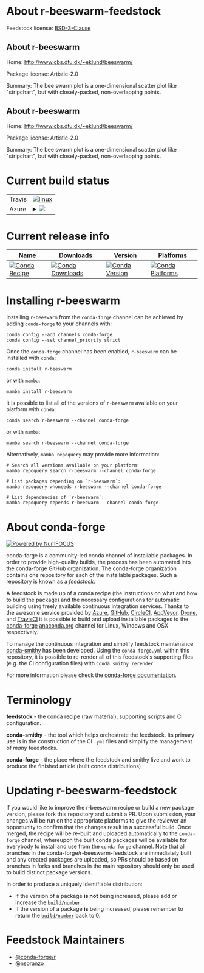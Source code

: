 About r-beeswarm-feedstock
==========================

Feedstock license: [BSD-3-Clause](https://github.com/conda-forge/r-beeswarm-feedstock/blob/main/LICENSE.txt)


About r-beeswarm
----------------

Home: http://www.cbs.dtu.dk/~eklund/beeswarm/

Package license: Artistic-2.0

Summary: The bee swarm plot is a one-dimensional scatter plot like "stripchart", but with closely-packed, non-overlapping points. 

About r-beeswarm
----------------

Home: http://www.cbs.dtu.dk/~eklund/beeswarm/

Package license: Artistic-2.0

Summary: The bee swarm plot is a one-dimensional scatter plot like "stripchart", but with closely-packed, non-overlapping points. 

Current build status
====================


<table><tr>
    <td>Travis</td>
    <td>
      <a href="https://app.travis-ci.com/conda-forge/r-beeswarm-feedstock">
        <img alt="linux" src="https://img.shields.io/travis/com/conda-forge/r-beeswarm-feedstock/main.svg?label=Linux">
      </a>
    </td>
  </tr>
    
  <tr>
    <td>Azure</td>
    <td>
      <details>
        <summary>
          <a href="https://dev.azure.com/conda-forge/feedstock-builds/_build/latest?definitionId=3346&branchName=main">
            <img src="https://dev.azure.com/conda-forge/feedstock-builds/_apis/build/status/r-beeswarm-feedstock?branchName=main">
          </a>
        </summary>
        <table>
          <thead><tr><th>Variant</th><th>Status</th></tr></thead>
          <tbody><tr>
              <td>linux_64_r_base4.3</td>
              <td>
                <a href="https://dev.azure.com/conda-forge/feedstock-builds/_build/latest?definitionId=3346&branchName=main">
                  <img src="https://dev.azure.com/conda-forge/feedstock-builds/_apis/build/status/r-beeswarm-feedstock?branchName=main&jobName=linux&configuration=linux%20linux_64_r_base4.3" alt="variant">
                </a>
              </td>
            </tr><tr>
              <td>linux_64_r_base4.4</td>
              <td>
                <a href="https://dev.azure.com/conda-forge/feedstock-builds/_build/latest?definitionId=3346&branchName=main">
                  <img src="https://dev.azure.com/conda-forge/feedstock-builds/_apis/build/status/r-beeswarm-feedstock?branchName=main&jobName=linux&configuration=linux%20linux_64_r_base4.4" alt="variant">
                </a>
              </td>
            </tr><tr>
              <td>linux_aarch64_r_base4.3</td>
              <td>
                <a href="https://dev.azure.com/conda-forge/feedstock-builds/_build/latest?definitionId=3346&branchName=main">
                  <img src="https://dev.azure.com/conda-forge/feedstock-builds/_apis/build/status/r-beeswarm-feedstock?branchName=main&jobName=linux&configuration=linux%20linux_aarch64_r_base4.3" alt="variant">
                </a>
              </td>
            </tr><tr>
              <td>linux_aarch64_r_base4.4</td>
              <td>
                <a href="https://dev.azure.com/conda-forge/feedstock-builds/_build/latest?definitionId=3346&branchName=main">
                  <img src="https://dev.azure.com/conda-forge/feedstock-builds/_apis/build/status/r-beeswarm-feedstock?branchName=main&jobName=linux&configuration=linux%20linux_aarch64_r_base4.4" alt="variant">
                </a>
              </td>
            </tr><tr>
              <td>linux_ppc64le_r_base4.3</td>
              <td>
                <a href="https://dev.azure.com/conda-forge/feedstock-builds/_build/latest?definitionId=3346&branchName=main">
                  <img src="https://dev.azure.com/conda-forge/feedstock-builds/_apis/build/status/r-beeswarm-feedstock?branchName=main&jobName=linux&configuration=linux%20linux_ppc64le_r_base4.3" alt="variant">
                </a>
              </td>
            </tr><tr>
              <td>linux_ppc64le_r_base4.4</td>
              <td>
                <a href="https://dev.azure.com/conda-forge/feedstock-builds/_build/latest?definitionId=3346&branchName=main">
                  <img src="https://dev.azure.com/conda-forge/feedstock-builds/_apis/build/status/r-beeswarm-feedstock?branchName=main&jobName=linux&configuration=linux%20linux_ppc64le_r_base4.4" alt="variant">
                </a>
              </td>
            </tr><tr>
              <td>osx_64_r_base4.3</td>
              <td>
                <a href="https://dev.azure.com/conda-forge/feedstock-builds/_build/latest?definitionId=3346&branchName=main">
                  <img src="https://dev.azure.com/conda-forge/feedstock-builds/_apis/build/status/r-beeswarm-feedstock?branchName=main&jobName=osx&configuration=osx%20osx_64_r_base4.3" alt="variant">
                </a>
              </td>
            </tr><tr>
              <td>osx_64_r_base4.4</td>
              <td>
                <a href="https://dev.azure.com/conda-forge/feedstock-builds/_build/latest?definitionId=3346&branchName=main">
                  <img src="https://dev.azure.com/conda-forge/feedstock-builds/_apis/build/status/r-beeswarm-feedstock?branchName=main&jobName=osx&configuration=osx%20osx_64_r_base4.4" alt="variant">
                </a>
              </td>
            </tr><tr>
              <td>osx_arm64_r_base4.3</td>
              <td>
                <a href="https://dev.azure.com/conda-forge/feedstock-builds/_build/latest?definitionId=3346&branchName=main">
                  <img src="https://dev.azure.com/conda-forge/feedstock-builds/_apis/build/status/r-beeswarm-feedstock?branchName=main&jobName=osx&configuration=osx%20osx_arm64_r_base4.3" alt="variant">
                </a>
              </td>
            </tr><tr>
              <td>osx_arm64_r_base4.4</td>
              <td>
                <a href="https://dev.azure.com/conda-forge/feedstock-builds/_build/latest?definitionId=3346&branchName=main">
                  <img src="https://dev.azure.com/conda-forge/feedstock-builds/_apis/build/status/r-beeswarm-feedstock?branchName=main&jobName=osx&configuration=osx%20osx_arm64_r_base4.4" alt="variant">
                </a>
              </td>
            </tr><tr>
              <td>win_64_r_base4.3</td>
              <td>
                <a href="https://dev.azure.com/conda-forge/feedstock-builds/_build/latest?definitionId=3346&branchName=main">
                  <img src="https://dev.azure.com/conda-forge/feedstock-builds/_apis/build/status/r-beeswarm-feedstock?branchName=main&jobName=win&configuration=win%20win_64_r_base4.3" alt="variant">
                </a>
              </td>
            </tr><tr>
              <td>win_64_r_base4.4</td>
              <td>
                <a href="https://dev.azure.com/conda-forge/feedstock-builds/_build/latest?definitionId=3346&branchName=main">
                  <img src="https://dev.azure.com/conda-forge/feedstock-builds/_apis/build/status/r-beeswarm-feedstock?branchName=main&jobName=win&configuration=win%20win_64_r_base4.4" alt="variant">
                </a>
              </td>
            </tr>
          </tbody>
        </table>
      </details>
    </td>
  </tr>
</table>

Current release info
====================

| Name | Downloads | Version | Platforms |
| --- | --- | --- | --- |
| [![Conda Recipe](https://img.shields.io/badge/recipe-r--beeswarm-green.svg)](https://anaconda.org/conda-forge/r-beeswarm) | [![Conda Downloads](https://img.shields.io/conda/dn/conda-forge/r-beeswarm.svg)](https://anaconda.org/conda-forge/r-beeswarm) | [![Conda Version](https://img.shields.io/conda/vn/conda-forge/r-beeswarm.svg)](https://anaconda.org/conda-forge/r-beeswarm) | [![Conda Platforms](https://img.shields.io/conda/pn/conda-forge/r-beeswarm.svg)](https://anaconda.org/conda-forge/r-beeswarm) |

Installing r-beeswarm
=====================

Installing `r-beeswarm` from the `conda-forge` channel can be achieved by adding `conda-forge` to your channels with:

```
conda config --add channels conda-forge
conda config --set channel_priority strict
```

Once the `conda-forge` channel has been enabled, `r-beeswarm` can be installed with `conda`:

```
conda install r-beeswarm
```

or with `mamba`:

```
mamba install r-beeswarm
```

It is possible to list all of the versions of `r-beeswarm` available on your platform with `conda`:

```
conda search r-beeswarm --channel conda-forge
```

or with `mamba`:

```
mamba search r-beeswarm --channel conda-forge
```

Alternatively, `mamba repoquery` may provide more information:

```
# Search all versions available on your platform:
mamba repoquery search r-beeswarm --channel conda-forge

# List packages depending on `r-beeswarm`:
mamba repoquery whoneeds r-beeswarm --channel conda-forge

# List dependencies of `r-beeswarm`:
mamba repoquery depends r-beeswarm --channel conda-forge
```


About conda-forge
=================

[![Powered by
NumFOCUS](https://img.shields.io/badge/powered%20by-NumFOCUS-orange.svg?style=flat&colorA=E1523D&colorB=007D8A)](https://numfocus.org)

conda-forge is a community-led conda channel of installable packages.
In order to provide high-quality builds, the process has been automated into the
conda-forge GitHub organization. The conda-forge organization contains one repository
for each of the installable packages. Such a repository is known as a *feedstock*.

A feedstock is made up of a conda recipe (the instructions on what and how to build
the package) and the necessary configurations for automatic building using freely
available continuous integration services. Thanks to the awesome service provided by
[Azure](https://azure.microsoft.com/en-us/services/devops/), [GitHub](https://github.com/),
[CircleCI](https://circleci.com/), [AppVeyor](https://www.appveyor.com/),
[Drone](https://cloud.drone.io/welcome), and [TravisCI](https://travis-ci.com/)
it is possible to build and upload installable packages to the
[conda-forge](https://anaconda.org/conda-forge) [anaconda.org](https://anaconda.org/)
channel for Linux, Windows and OSX respectively.

To manage the continuous integration and simplify feedstock maintenance
[conda-smithy](https://github.com/conda-forge/conda-smithy) has been developed.
Using the ``conda-forge.yml`` within this repository, it is possible to re-render all of
this feedstock's supporting files (e.g. the CI configuration files) with ``conda smithy rerender``.

For more information please check the [conda-forge documentation](https://conda-forge.org/docs/).

Terminology
===========

**feedstock** - the conda recipe (raw material), supporting scripts and CI configuration.

**conda-smithy** - the tool which helps orchestrate the feedstock.
                   Its primary use is in the construction of the CI ``.yml`` files
                   and simplify the management of *many* feedstocks.

**conda-forge** - the place where the feedstock and smithy live and work to
                  produce the finished article (built conda distributions)


Updating r-beeswarm-feedstock
=============================

If you would like to improve the r-beeswarm recipe or build a new
package version, please fork this repository and submit a PR. Upon submission,
your changes will be run on the appropriate platforms to give the reviewer an
opportunity to confirm that the changes result in a successful build. Once
merged, the recipe will be re-built and uploaded automatically to the
`conda-forge` channel, whereupon the built conda packages will be available for
everybody to install and use from the `conda-forge` channel.
Note that all branches in the conda-forge/r-beeswarm-feedstock are
immediately built and any created packages are uploaded, so PRs should be based
on branches in forks and branches in the main repository should only be used to
build distinct package versions.

In order to produce a uniquely identifiable distribution:
 * If the version of a package **is not** being increased, please add or increase
   the [``build/number``](https://docs.conda.io/projects/conda-build/en/latest/resources/define-metadata.html#build-number-and-string).
 * If the version of a package **is** being increased, please remember to return
   the [``build/number``](https://docs.conda.io/projects/conda-build/en/latest/resources/define-metadata.html#build-number-and-string)
   back to 0.

Feedstock Maintainers
=====================

* [@conda-forge/r](https://github.com/orgs/conda-forge/teams/r/)
* [@nsoranzo](https://github.com/nsoranzo/)

